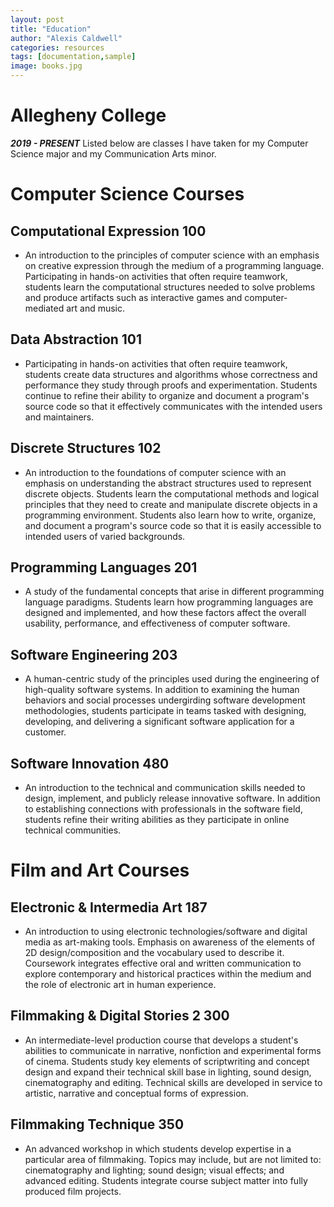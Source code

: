 ```yaml
---
layout: post
title: "Education"
author: "Alexis Caldwell"
categories: resources
tags: [documentation,sample]
image: books.jpg
---
```


# Allegheny College
_**2019 - PRESENT**_
Listed below are classes I have taken for my Computer Science major and my Communication Arts minor.

# Computer Science Courses

## Computational Expression 100

- An introduction to the principles of computer science with an emphasis on creative expression through the medium of a programming language. Participating in hands-on activities that often require teamwork, students learn the computational structures needed to solve problems and produce artifacts such as interactive games and computer-mediated art and music.

## Data Abstraction 101

- Participating in hands-on activities that often require teamwork, students create data structures and algorithms whose correctness and performance they study through proofs and experimentation. Students continue to refine their ability to organize and document a program's source code so that it effectively communicates with the intended users and maintainers.

## Discrete Structures 102

- An introduction to the foundations of computer science with an emphasis on understanding the abstract structures used to represent discrete objects. Students learn the computational methods and logical principles that they need to create and manipulate discrete objects in a programming environment. Students also learn how to write, organize, and document a program's source code so that it is easily accessible to intended users of varied backgrounds.

## Programming Languages 201

- A study of the fundamental concepts that arise in different programming language paradigms. Students learn how programming languages are designed and implemented, and how these factors affect the overall usability, performance, and effectiveness of computer software.

## Software Engineering 203

- A human-centric study of the principles used during the engineering of high-quality software systems. In addition to examining the human behaviors and social processes undergirding software development methodologies, students participate in teams tasked with designing, developing, and delivering a significant software application for a customer.

## Software Innovation 480

- An introduction to the technical and communication skills needed to design, implement, and publicly release innovative software. In addition to establishing connections with professionals in the software field, students refine their writing abilities as they participate in online technical communities. 

# Film and Art Courses

## Electronic & Intermedia Art 187

- An introduction to using electronic technologies/software and digital media as art-making tools. Emphasis on awareness of the elements of 2D design/composition and the vocabulary used to describe it. Coursework integrates effective oral and written communication to explore contemporary and historical practices within the medium and the role of electronic art in human experience.

## Filmmaking & Digital Stories 2 300

- An intermediate-level production course that develops a student's abilities to communicate in narrative, nonfiction and experimental forms of cinema. Students study key elements of scriptwriting and concept design and expand their technical skill base in lighting, sound design, cinematography and editing. Technical skills are developed in service to artistic, narrative and conceptual forms of expression.

## Filmmaking Technique 350

- An advanced workshop in which students develop expertise in a particular area of filmmaking. Topics may include, but are not limited to: cinematography and lighting; sound design; visual effects; and advanced editing. Students integrate course subject matter into fully produced film projects.